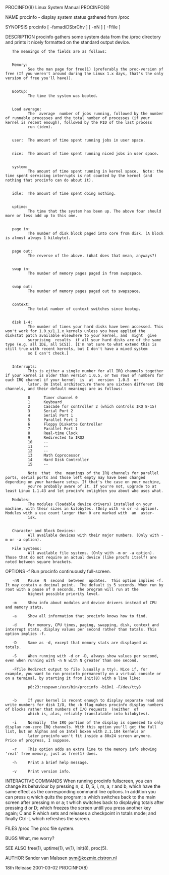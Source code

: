 PROCINFO(8)                                                                                  Linux System Manual                                                                                  PROCINFO(8)



NAME
       procinfo - display system status gathered from /proc


SYNOPSIS
       procinfo [ -fsmadiDSbrChv ] [ -nN ] [ -Ffile ]


DESCRIPTION
       procinfo gathers some system data from the /proc directory and prints it nicely formatted on the standard output device.

       The meanings of the fields are as follows:


       Memory:
              See the man page for free(1) (preferably the proc-version of free (If you weren't around during the Linux 1.x days, that's the only version of free you'll have)).


       Bootup:
              The time the system was booted.


       Load average:
              The  average  number of jobs running, followed by the number of runnable processes and the total number of processes (if your kernel is recent enough), followed by the PID of the last process
              run (idem).


       user:  The amount of time spent running jobs in user space.


       nice:  The amount of time spent running niced jobs in user space.


       system:
              The amount of time spent running in kernel space.  Note: the time spent servicing interrupts is not counted by the kernel (and nothing that procinfo can do about it).


       idle:  The amount of time spent doing nothing.


       uptime:
              The time that the system has been up. The above four should more or less add up to this one.


       page in:
              The number of disk block paged into core from disk. (A block is almost always 1 kilobyte).


       page out:
              The reverse of the above. (What does that mean, anyways?)


       swap in:
              The number of memory pages paged in from swapspace.


       swap out:
              The number of memory pages paged out to swapspace.


       context:
              The total number of context switches since bootup.


       disk 1-4:
              The number of times your hard disks have been accessed. This won't work for 1.0.x/1.1.x kernels unless you have applied the diskstat patch available elsewhere to your kernel, and  might  give
              surprising  results  if all your hard disks are of the same type (e.g. all IDE, all SCSI). [I'm not sure to what extend this is still true with recent kernels, but I don't have a mixed system
              so I can't check.]


       Interrupts:
              This is either a single number for all IRQ channels together if your kernel is older than version 1.0.5, or two rows of numbers for each IRQ channel if your kernel  is  at  version  1.0.5  or
              later. On Intel architecture there are sixteen different IRQ channels, and their default meanings are as follows:

              0      Timer channel 0
              1      Keyboard
              2      Cascade for controller 2 (which controls IRQ 8-15)
              3      Serial Port 2
              4      Serial Port 1
              5      Parallel Port 2
              6      Floppy Diskette Controller
              7      Parallel Port 1
              8      Real-time Clock
              9      Redirected to IRQ2
              10     --
              11     --
              12     --
              13     Math Coprocessor
              14     Hard Disk Controller
              15     --

              Note  that  the  meanings of the IRQ channels for parallel ports, serial ports and those left empty may have been changed depending on your hardware setup. If that's the case on your machine,
              you're probably aware of it. If you're not, upgrade to at least Linux 1.1.43 and let procinfo enlighten you about who uses what.

       Modules:
              The modules (loadable device drivers) installed on your machine, with their sizes in kilobytes. (Only with -m or -a option). Modules with a use count larger than 0 are marked with  an  aster-
              isk.


       Character and Block Devices:
              All available devices with their major numbers. (Only with -m or -a option).

       File Systems:
              All available file systems. (Only with -m or -a option). Those that do not require an actual device (like procfs itself) are noted between square brackets.

OPTIONS
       -f     Run procinfo continuously full-screen.

       -nN    Pause  N  second  between  updates.  This option implies -f. It may contain a decimal point.  The default is 5 seconds. When run by root with a pause of 0 seconds, the program will run at the
              highest possible priority level.

       -m     Show info about modules and device drivers instead of CPU and memory stats.

       -a     Show all information that procinfo knows how to find.

       -d     For memory, CPU times, paging, swapping, disk, context and interrupt stats, display values per second rather than totals. This option implies -f.

       -D     Same as -d, except that memory stats are displayed as totals.

       -S     When running with -d or -D, always show values per second, even when running with -n N with N greater than one second.

       -Ffile Redirect output to file (usually a tty). Nice if, for example, you want to run procinfo permanently on a virtual console or on a terminal, by starting it from init(8) with a line like:

              p8:23:respawn:/usr/bin/procinfo -biDn1 -F/dev/tty8


       -b     If your kernel is recent enough to display separate read and write numbers for disk I/O, the -b flag makes procinfo display numbers of blocks rather that numbers of I/O requests  (neither  of
              which is, alas, reliably translatable into kilobytes).

       -i     Normally  the IRQ portion of the display is squeezed to only display non-zero IRQ channels. With this option you'll get the full list, but on Alphas and on Intel boxen with 2.1.104 kernels or
              later procinfo won't fit inside a 80x24 screen anymore. Price of progress, I suppose.

       -r     This option adds an extra line to the memory info showing 'real' free memory, just as free(1) does.

       -h     Print a brief help message.

       -v     Print version info.

INTERACTIVE COMMANDS
       When running procinfo fullscreen, you can change its behaviour by pressing n, d, D, S, i, m, a, r and b, which have the same effect as the corresponding command line options.  In  addition  you  can
       press  q  which  quits the program; s which switches back to the main screen after pressing m or a; t which switches back to displaying totals after pressing d or D; <space> which freezes the screen
       untill you press another key again; C and R which sets and releases a checkpoint in totals mode; and finally Ctrl-L which refreshes the screen.

FILES
       /proc  The proc file system.

BUGS
       What, me worry?

SEE ALSO
       free(1), uptime(1), w(1), init(8), proc(5).

AUTHOR
       Sander van Malssen <svm@kozmix.cistron.nl>



18th Release                                                                                      2001-03-02                                                                                      PROCINFO(8)
